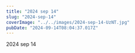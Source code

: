 ```yaml
---
title: "2024 sep 14"
slug: "2024-sep-14"
coverImage: "../../images/2024-sep-14-UzNT.jpg"
pubDate: "2024-09-14T08:04:37.017Z"
---
```


2024 sep 14
